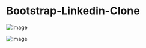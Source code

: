 # Bootstrap-Linkedin-Clone

![image](https://user-images.githubusercontent.com/83383601/134822566-339abd06-3a08-4e08-b819-c05092e6c3f0.png)

![image](https://user-images.githubusercontent.com/83383601/134822574-fd168cef-aa28-4fdb-8131-f186d94ba770.png)
